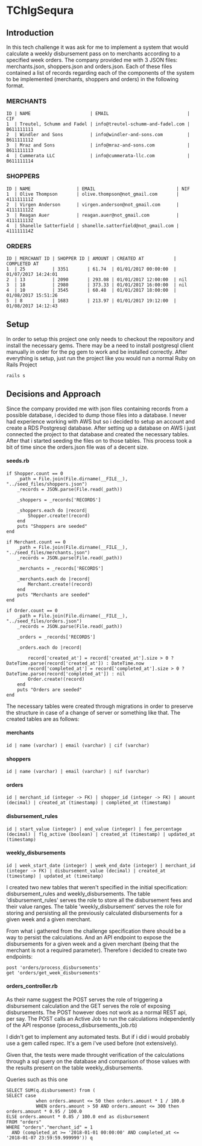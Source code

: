 # TChlgSequra


## Introduction
In this tech challenge it was ask for me to implement a system that would calculate a weekly disbursement pass on to merchants according to a specified week orders. The company provided me with 3 JSON files: merchants.json, shoppers.json and orders.json. Each of these files contained a list of records regarding each of the components of the system to be implemented (merchants, shoppers and orders) in the following format.

### MERCHANTS
```
ID | NAME                      | EMAIL                             | CIF
1  | Treutel, Schumm and Fadel | info@treutel-schumm-and-fadel.com | B611111111
2  | Windler and Sons          | info@windler-and-sons.com         | B611111112
3  | Mraz and Sons             | info@mraz-and-sons.com            | B611111113
4  | Cummerata LLC             | info@cummerata-llc.com            | B611111114
```

### SHOPPERS

```
ID | NAME                 | EMAIL                              | NIF
1  | Olive Thompson       | olive.thompson@not_gmail.com       | 411111111Z
2  | Virgen Anderson      | virgen.anderson@not_gmail.com      | 411111112Z
3  | Reagan Auer          | reagan.auer@not_gmail.com          | 411111113Z
4  | Shanelle Satterfield | shanelle.satterfield@not_gmail.com | 411111114Z
```

### ORDERS

```
ID | MERCHANT ID | SHOPPER ID | AMOUNT | CREATED AT           | COMPLETED AT
1  | 25          | 3351       | 61.74  | 01/01/2017 00:00:00  | 01/07/2017 14:24:01
2  | 13          | 2090       | 293.08 | 01/01/2017 12:00:00  | nil
3  | 18          | 2980       | 373.33 | 01/01/2017 16:00:00  | nil
4  | 10          | 3545       | 60.48  | 01/01/2017 18:00:00  | 01/08/2017 15:51:26
5  | 8           | 1683       | 213.97 | 01/01/2017 19:12:00  | 01/08/2017 14:12:43
```


## Setup
In order to setup this project one only needs to checkout the repository and install the necessary gems.
There may be a need to install postgresql client manually in order for the pg gem to work and be installed correctly.
After everything is setup, just run the project like you would run a normal Ruby on Rails Project

```
rails s
```

## Decisions and Approach

Since the company provided me with json files containing records from a possible database, i decided to dump those files into a database.
I never had experience working with AWS but so i decided to setup an account and create a RDS Postgresql database.
After setting up a database on AWS i just connected the project to that database and created the necessary tables.
After that i started seeding the files on to those tables. This process took a bit of time since the orders.json file was of a decent size.


#### seeds.rb
```
if Shopper.count == 0
    _path = File.join(File.dirname(__FILE__), "../seed_files/shoppers.json")
    _records = JSON.parse(File.read(_path))
    
    _shoppers = _records['RECORDS']

    _shoppers.each do |record|
        Shopper.create!(record)
    end
    puts "Shoppers are seeded"
end

if Merchant.count == 0
    _path = File.join(File.dirname(__FILE__), "../seed_files/merchants.json")
    _records = JSON.parse(File.read(_path))
    
    _merchants = _records['RECORDS']

    _merchants.each do |record|
        Merchant.create!(record)
    end
    puts "Merchants are seeded"
end

if Order.count == 0
    _path = File.join(File.dirname(__FILE__), "../seed_files/orders.json")
    _records = JSON.parse(File.read(_path))
    
    _orders = _records['RECORDS']

    _orders.each do |record|
        
        record['created_at'] = record['created_at'].size > 0 ? DateTime.parse(record['created_at']) : DateTime.now
        record['completed_at'] = record['completed_at'].size > 0 ? DateTime.parse(record['completed_at']) : nil
        Order.create!(record)
    end
    puts "Orders are seeded"
end
```


The necessary tables were created through migrations in order to preserve the structure in case of a change of server or something like that.
The created tables are as follows:

#### merchants
```
id | name (varchar) | email (varchar) | cif (varchar)
```


#### shoppers
```
id | name (varchar) | email (varchar) | nif (varchar)
```


#### orders
```
id | merchant_id (integer -> FK) | shopper_id (integer -> FK) | amount (decimal) | created_at (timestamp) | completed_at (timestamp)
```


#### disbursement_rules
```
id | start_value (integer) | end_value (integer) | fee_percentage (decimal) | flg_active (boolean) | created_at (timestamp) | updated_at (timestamp)
```



#### weekly_disbursements
```
id | week_start_date (integer) | week_end_date (integer) | merchant_id (integer -> FK) | disbursement_value (decimal) | created_at (timestamp) | updated_at (timestamp)
```



I created two new tables that weren't specified in the initial specification: disbursement_rules and weekly_disbursements.
The table 'disbursement_rules' serves the role to store all the disbursement fees and their value ranges.
The table 'weekly_disbursement' serves the role for storing and persisting all the previously calculated disbursements for a given week and a given merchant.

From what i gathered from the challenge specification there should be a way to persist the calculations. And an API endpoint to expose the disbursements for a given week and a given merchant (being that the merchant is not a required parameter).
Therefore i decided to create two endpoints:

```
post 'orders/process_disbursements'
get 'orders/get_week_disbursements'
```

#### orders_controller.rb
As their name suggest the POST serves the role of triggering a disbursement calculation and the GET serves the role of exposing disbursements.
The POST however does not work as a normal REST api, per say. The POST calls an Active Job to run the calculations independently of the API response (process_disbursements_job.rb)


I didn't get to implement any automated tests. But if i did i would probably use a gem called rspec. 
It's a gem i've used before (not extensively).

Given that, the tests were made throught verification of the calculations through a sql query on the database and comparison of those values with the results present on the table weekly_disbursements.

Queries such as this one
```
SELECT SUM(q.disbursement) from (
SELECT case
           when orders.amount <= 50 then orders.amount * 1 / 100.0
           WHEN orders.amount > 50 AND orders.amount <= 300 then orders.amount * 0.95 / 100.0
ELSE orders.amount * 0.85 / 100.0 end as disbursement
FROM "orders"
WHERE "orders"."merchant_id" = 1
  AND (completed_at >= '2018-01-01 00:00:00' AND completed_at <= '2018-01-07 23:59:59.999999')) q
```
